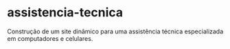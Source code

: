 # assistencia-tecnica
 Construção de um site dinâmico para uma assistência técnica especializada em computadores e celulares.
